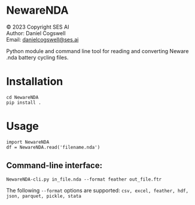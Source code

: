 # NewareNDA

© 2023 Copyright SES AI
<br>Author: Daniel Cogswell
<br>Email: danielcogswell@ses.ai

Python module and command line tool for reading and converting Neware .nda battery cycling files.

# Installation
```
cd NewareNDA
pip install .
```

# Usage
```
import NewareNDA
df = NewareNDA.read('filename.nda')
```
## Command-line interface:
```
NewareNDA-cli.py in_file.nda --format feather out_file.ftr
```
The following `--format` options are supported: `csv, excel, feather, hdf, json, parquet, pickle, stata`
